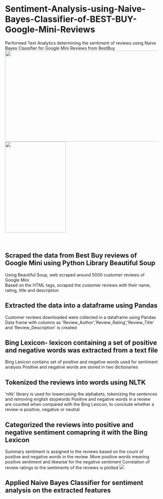 # Sentiment-Analysis-using-Naive-Bayes-Classifier-of-BEST-BUY-Google-Mini-Reviews
Performed Text Analytics determining the sentiment of reviews using Naive Bayes Classifier for Google Mini Reviews from BestBuy
<br />
<img width="600" height="300" src="https://cnet2.cbsistatic.com/img/IMKLzOuIl4vMHFlRBMx9Uwgoeak=/970x0/2017/10/06/e3f31773-a89c-4f4e-9bd1-9df6955cc7e8/google-home-mini-14.jpg">
<img width="200" height="300" src="https://botw-pd.s3.amazonaws.com/styles/logo-thumbnail/s3/0023/5388/brand.gif?itok=6YcMRAjS"><br />
<br />
<br />

## Scraped the data from Best Buy reviews of Google Mini using Python Library Beautiful Soup
 Using Beautiful Soup, web scraped around 5000 customer reviews of Google Mini <br />
 Based on the HTML tags, scraped the customer reviews with their name, rating, title and description
 
## Extracted the data into a dataframe using Pandas
 Customer reviews downloaded were collected in a dataframe using Pandas
 Data frame with columns as 'Review_Author','Review_Rating','Review_Title' and 'Review_Description' is created

## Bing Lexicon- lexicon containing a set of positive and negative words was extracted from a text file
 Bing Lexicon contains set of positive and negative words used for sentiment analysis
 Positive and negative words are stored in two dictionaries

## Tokenized the reviews into words using NLTK
 'nltk' library is used for lowercasing the alphabets, tokenizing the sentences and removing english stopwords
  Positive and negative words in a review are counted when compared with the Bing Lexicon, to conclude whether a review is positive, negative or neutral
 
## Categorized the reviews into positive and negative sentiment comapring it with the Bing Lexicon
   Summary sentiment is assigned to the reviews based on the count of positive and negative words in the review.
   More positive words meaning positive sentiment and likewise for the negative sentiment
   Correlation of review ratings to the sentiments of the reviews is plotted
   <img src = 'Sentiment-Analysis-using-Naive-Bayes-Classifier-of-BEST-BUY-Google-Mini-Reviews/negative_wordcloud.PNG'>
 
## Applied Naive Bayes Classifier for sentiment analysis on the extracted features
 
